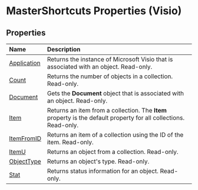 
# MasterShortcuts Properties (Visio)

## Properties



|**Name**|**Description**|
|:-----|:-----|
|[Application](fb560626-4883-e02f-c3c4-3dc9d2364951.md)|Returns the instance of Microsoft Visio that is associated with an object. Read-only.|
|[Count](962a3f2b-9626-faef-ac4f-6ded68cfaaf1.md)|Returns the number of objects in a collection. Read-only.|
|[Document](85b03285-fc54-9ee8-cf8a-69426924c306.md)|Gets the  **Document** object that is associated with an object. Read-only.|
|[Item](fb8b5539-d469-a8a1-b41b-ae8cc81e4ffc.md)|Returns an item from a collection. The  **Item** property is the default property for all collections. Read-only.|
|[ItemFromID](4a4eb2f9-9ab7-4574-c942-e9bd4031fabd.md)|Returns an item of a collection using the ID of the item. Read-only.|
|[ItemU](06ce530b-9aa4-aef3-4ce9-68d0a1458294.md)|Returns an object from a collection. Read-only.|
|[ObjectType](7c99a072-d637-a724-4d0e-a070df90c1ad.md)|Returns an object's type. Read-only.|
|[Stat](565a1781-d729-c67c-8126-8fadfb8ef8b0.md)|Returns status information for an object. Read-only.|
